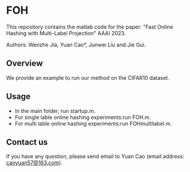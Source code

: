 # FOH
This repository contains the matlab code for the paper: "Fast Online Hashing with Multi-Label Projection" AAAI 2023.

Authors: Wenzhe Jia, Yuan Cao*, Junwei Liu and Jie Gui.

## Overview
We provide an example to run our method on the CIFAR10 dataset.
## Usage
- In the main folder, run startup.m.  
- For single lable online hashing experiments:run FOH.m.  
- For multi lable online hashing experiments:run FOHmultilabel.m.    
## Contact us
If you have any question, please send email to Yuan Cao (email address: caoyuan57@163.com).
